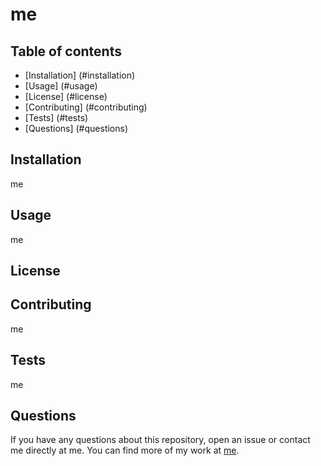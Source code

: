 # me

  ## Table of contents
  * [Installation] (#installation)
  * [Usage] (#usage)
  * [License] (#license)
  * [Contributing] (#contributing)
  * [Tests] (#tests)
  * [Questions] (#questions)
  
  ## Installation
  me

  ## Usage
  me

  ## License
  

  ## Contributing
  me

  ## Tests 
  me
  
  ## Questions
  If you have any questions about this repository, open an issue or contact me directly at me. You can find more of my work at [me](https://github.com/me).

